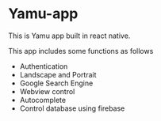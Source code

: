 # Yamu-app
This is Yamu app built in react native.

This app includes some functions as follows
- Authentication
- Landscape and Portrait
- Google Search Engine
- Webview control
- Autocomplete
- Control database using firebase
